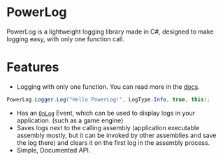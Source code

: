 # PowerLog

PowerLog is a lightweight logging library made in C#, designed to make logging easy, with only one function call.

# Features
* Logging with only one function. You can read more in the [docs](https://github.com/Thev2Andy/PowerLog/wiki).
```cs
PowerLog.Logger.Log("Hello PowerLog!", LogType.Info, true, this);
```

* Has an [`OnLog`](https://github.com/Thev2Andy/PowerLog/wiki/API-Reference#loggeronlog-eventhandlerlogeventargs) Event, which can be used to display logs in your application. (such as a game engine)
* Saves logs next to the calling assembly (application executable assembly mostly, but it can be invoked by other assemblies and save the log there) and clears it on the first log in the assembly process.
* Simple, Documented API.
